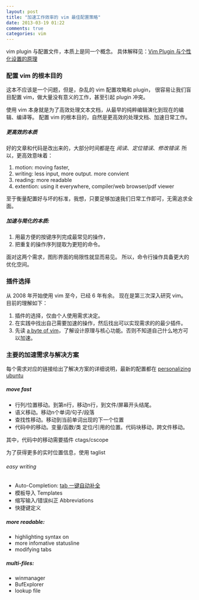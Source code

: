 ```yaml
---
layout: post
title: "加速工作效率的 vim 最佳配置策略"
date: 2013-03-19 01:22
comments: true
categories: vim
---
```


vim plugin 与配置文件，本质上是同一个概念。
具体解释见：[Vim Plugin 与个性化设置的原理](http://jackonyang.github.com/blog/2013/03/18/personalizing-vim/)

### 配置 vim 的根本目的

这本不应该是一个问题，但是，杂乱的 vim 配置攻略和 plugin，
很容易让我们盲目配置 vim，做大量没有意义的工作，甚至引起 plugin 冲突。

使用 vim 本身就是为了高效处理文本文档，从最早的纯粹编辑演化到现在的编辑、编译等。
配置 vim 的根本目的，自然是更高效的处理文档、加速日常工作。

<!--more-->

##### 更高效的本质

好的文章和代码是改出来的，大部分时间都是在 _阅读_、_定位错误_、_修改错误_.
所以，更高效意味着：

1. motion: moving faster,
2. writing: less input, more output. more convient
3. reading: more readable
4. extention: using it everywhere, compiler/web browser/pdf viewer

至于衡量配置好与坏的标准，我想，只要足够加速我们日常工作即可，无需追求全面。

##### 加速与简化的本质:

1. 用最方便的按键序列完成最常见的操作，
2. 把重复的操作序列提取为更短的命令。

面对这两个需求，图形界面的局限性就显而易见。
所以，命令行操作具备更大的优化空间。

### 插件选择

从 2008 年开始使用 vim 至今，已经 6 年有余。
现在是第三次深入研究 vim。
目前的理解如下：

1. 插件的选择，仅由个人使用需求决定。
2. 在实践中找出自己需要加速的操作，然后找出可以实现需求的的最少插件。
3. 先读 [a byte of vim](https://github.com/JackonYang/book-repo/tree/master/Swaroop%20C%20H/A%20Byte%20of%20Vim%20%284%29)，了解设计原理与核心功能。否则不知道自己什么地方可以加速。


### 主要的加速需求与解决方案

每个需求对应的链接给出了解决方案的详细说明，最新的配置都在
[personalizing ubuntu](https://github.com/JackonYang/personalizing-ubuntu)

##### move fast

- 行列/位置移动。到第n行，移动n行，到文件/屏幕开头结尾。
- 语义移动。移动n个单词/句子/段落
- 查找性移动。移动到当前单词出现的下一个位置
- 代码中的移动。变量/函数/类 定位/引用的位置。代码块移动，跨文件移动。

其中，代码中的移动需要插件 ctags/cscope

为了获得更多的实时位置信息，使用 taglist

###### easy writing

- Auto-Completion: [tab 一键自动补全](http://jackonyang.github.com/blog/2013/03/19/vim-auto-complete/)
- 模板导入 Templates
- 缩写输入/错误纠正 Abbreviations
- 快捷键定义

##### more readable: 

- highlighting syntax on
- more infomative statusline
- modifying tabs

##### multi-files:

- winmanager
- BufExplorer
- lookup file
